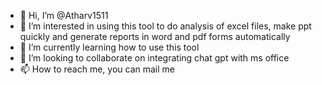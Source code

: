 - 👋 Hi, I’m @Atharv1511
- 👀 I’m interested in using this tool to do analysis of excel files, make ppt quickly and generate reports in word and pdf forms automatically 
- 🌱 I’m currently learning how to use this tool
- 💞️ I’m looking to collaborate on integrating chat gpt with ms office
- 📫 How to reach me, you can mail me

<!---
Atharv1511/Atharv1511 is a ✨ special ✨ repository because its `README.md` (this file) appears on your GitHub profile.
You can click the Preview link to take a look at your changes.
--->
